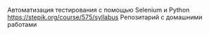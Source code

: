 Автоматизация тестирования с помощью Selenium и Python
https://stepik.org/course/575/syllabus
Репозитарий с домашними работами